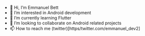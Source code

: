 - 👋 Hi, I’m Emmanuel Bett
- 👀 I’m interested in Android development
- 🌱 I’m currently learning Flutter
- 💞️ I’m looking to collaborate on Android related projects
- 📫 How to reach me (twitter)[https/twitter.com/emmanuel_dev2]

<!---
bettemmanuel/bettemmanuel is a ✨ special ✨ repository because its `README.md` (this file) appears on your GitHub profile.
You can click the Preview link to take a look at your changes.
--->
